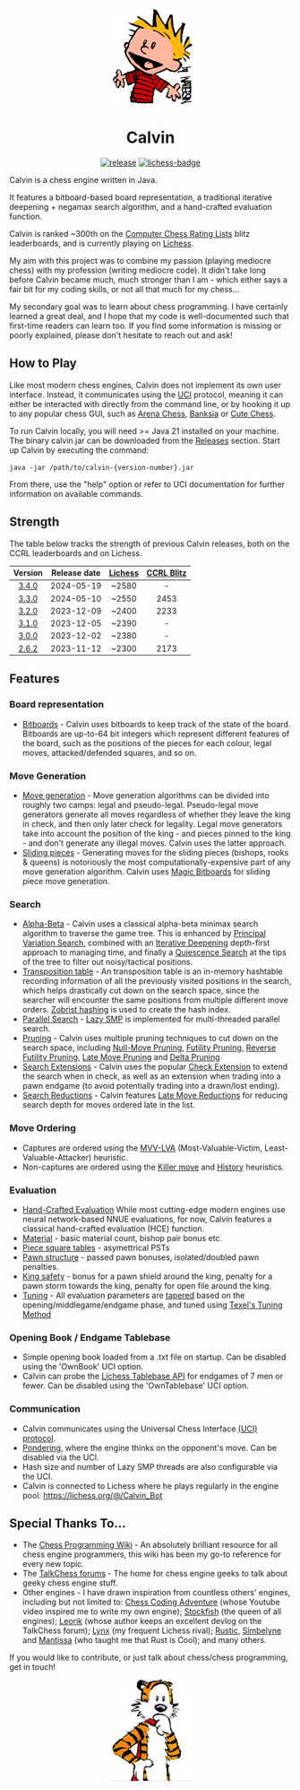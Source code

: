 <p align="center"><img src="src/main/resources/calvin.png" width="160"></p>

# <div align="center"> Calvin </div>

<div align="center">

[![release][release-badge]][release-link]
[![lichess-badge]][lichess-link]

</div>

Calvin is a chess engine written in Java. 

It features a bitboard-based board representation, a traditional iterative deepening + negamax search algorithm, and a hand-crafted evaluation function. 

Calvin is ranked ~300th on the [Computer Chess Rating Lists](https://www.computerchess.org.uk/ccrl/404/) blitz leaderboards, and is currently playing on [Lichess](https://lichess.org/@/Calvin_Bot).

My aim with this project was to combine my passion (playing mediocre chess) with my profession (writing mediocre code). It didn't take long before Calvin became much, much stronger than I am - which either says a fair bit for my coding skills, or not all that much for my chess...

My secondary goal was to learn about chess programming. I have certainly learned a great deal, and I hope that my code is well-documented such that first-time readers can learn too. If you find some information is missing or poorly explained, please don't hesitate to reach out and ask!

## How to Play

Like most modern chess engines, Calvin does not implement its own user interface. Instead, it communicates using the [UCI](https://en.wikipedia.org/wiki/Universal_Chess_Interface) protocol, meaning it can either be interacted with directly from the command line, or by hooking it up to any popular chess GUI, such as [Arena Chess](http://www.playwitharena.de/), [Banksia](https://banksiagui.com/) or [Cute Chess](https://cutechess.com/).

To run Calvin locally, you will need >= Java 21 installed on your machine. The binary calvin.jar can be downloaded from the [Releases](https://github.com/kelseyde/calvin-chess-engine/releases/tag/3.4.0) section. Start up Calvin by executing the command:

```
java -jar /path/to/calvin-{version-number}.jar
```
From there, use the "help" option or refer to UCI documentation for further information on available commands.

## Strength

The table below tracks the strength of previous Calvin releases, both on the CCRL leaderboards and on Lichess.

| 	Version	 | 	Release date | [Lichess](https://lichess.org/)	 | 	[CCRL Blitz](https://www.computerchess.org.uk/ccrl/404/)	 | 
| 	:-----:	 | 	:-----:	 | 	:-----:	 | :-----:	 | 
| [3.4.0](https://github.com/kelseyde/calvin-chess-engine/releases/tag/3.4.0) | 2024-05-19 | ~2580 | - |
| [3.3.0](https://github.com/kelseyde/calvin-chess-engine/releases/tag/3.3.0) | 2024-05-10 | ~2550 | 2453 |
| [3.2.0](https://github.com/kelseyde/calvin-chess-engine/releases/tag/3.2.0) | 2023-12-09 | ~2400 | 2233 |
| [3.1.0](https://github.com/kelseyde/calvin-chess-engine/releases/tag/3.1.0) | 2023-12-05 | ~2390 | - |
| [3.0.0](https://github.com/kelseyde/calvin-chess-engine/releases/tag/3.0.0) | 2023-12-02 | ~2380 | - |
| [2.6.2](https://github.com/kelseyde/calvin-chess-engine/releases/tag/2.6.2) | 2023-11-12 | ~2300 | 2173 |

## Features

### Board representation

- [Bitboards](https://www.chessprogramming.org/Bitboards) - Calvin uses bitboards to keep track of the state of the board. Bitboards are up-to-64 bit integers which represent different features of the board, such as the positions of the pieces for each colour, legal moves, attacked/defended squares, and so on. 

### Move Generation

- [Move generation](https://www.chessprogramming.org/Move_Generation) - Move generation algorithms can be divided into roughly two camps: legal and pseudo-legal. Pseudo-legal move generators generate all moves regardless of whether they leave the king in check, and then only later check for legality. Legal move generators take into account the position of the king - and pieces pinned to the king - and don't generate any illegal moves. Calvin uses the latter approach.
- [Sliding pieces](https://www.chessprogramming.org/Sliding_Pieces) - Generating moves for the sliding pieces (bishops, rooks & queens) is notoriously the most computationally-expensive part of any move generation algorithm. Calvin uses [Magic Bitboards](https://www.chessprogramming.org/Magic_Bitboards) for sliding piece move generation. 

### Search

- [Alpha-Beta](https://www.chessprogramming.org/Alpha-Beta) - Calvin uses a classical alpha-beta minimax search algorithm to traverse the game tree. This is enhanced by [Principal Variation Search](https://www.chessprogramming.org/Principal_Variation_Search), combined with an [Iterative Deepening](https://www.chessprogramming.org/Iterative_Deepening) depth-first approach to managing time, and finally a [Quiescence Search](https://www.chessprogramming.org/Quiescence_Search) at the tips of the tree to filter out noisy/tactical positions. 
- [Transposition table](https://www.chessprogramming.org/Transposition_Table) - An transposition table is an in-memory hashtable recording information of all the previously visited positions in the search, which helps drastically cut down on the search space, since the searcher will encounter the same positions from multiple different move orders. [Zobrist hashing](https://www.chessprogramming.org/Zobrist_Hashing) is used to create the hash index.
- [Parallel Search](https://www.chessprogramming.org/Parallel_Search) - [Lazy SMP](https://www.chessprogramming.org/Lazy_SMP) is implemented for multi-threaded parallel search.
- [Pruning](https://www.chessprogramming.org/Pruning) - Calvin uses multiple pruning techniques to cut down on the search space, including [Null-Move Pruning](https://www.chessprogramming.org/Null_Move_Pruning), [Futility Pruning](https://www.chessprogramming.org/Futility_Pruning), [Reverse Futility Pruning](https://www.chessprogramming.org/Reverse_Futility_Pruning), [Late Move Pruning](https://www.chessprogramming.org/Late_Move_Reductions) and [Delta Pruning](https://www.chessprogramming.org/Delta_Pruning)
- [Search Extensions](https://www.chessprogramming.org/Extensions) - Calvin uses the popular [Check Extension](https://www.chessprogramming.org/Check_Extensions) to extend the search when in check, as well as an extension when trading into a pawn endgame (to avoid potentially trading into a drawn/lost ending). 
- [Search Reductions](https://www.chessprogramming.org/Reductions) - Calvin features [Late Move Reductions](https://www.chessprogramming.org/Late_Move_Reductions) for reducing search depth for moves ordered late in the list. 


### Move Ordering
- Captures are ordered using the [MVV-LVA](https://www.chessprogramming.org/MVV-LVA) (Most-Valuable-Victim, Least-Valuable-Attacker) heuristic.
- Non-captures are ordered using the [Killer move](https://www.chessprogramming.org/Killer_Move) and [History](https://www.chessprogramming.org/History_Heuristic) heuristics.

### Evaluation

- [Hand-Crafted Evaluation](https://www.chessprogramming.org/Evaluation) While most cutting-edge modern engines use neural network-based NNUE evaluations, for now, Calvin features a classical hand-crafted evaluation (HCE) function. 
- [Material](https://www.chessprogramming.org/Material) - basic material count, bishop pair bonus etc.
- [Piece square tables](https://www.chessprogramming.org/Piece-Square_Tables) - asymettrical PSTs
- [Pawn structure](https://www.chessprogramming.org/Pawn_Structure) - passed pawn bonuses, isolated/doubled pawn penalties.
- [King safety](https://www.chessprogramming.org/King_Safety) - bonus for a pawn shield around the king, penalty for a pawn storm towards the king, penalty for open file around the king.
- [Tuning](https://www.chessprogramming.org/Automated_Tuning) - All evaluation parameters are [tapered](https://www.chessprogramming.org/Tapered_Eval) based on the opening/middlegame/endgame phase, and tuned using [Texel's Tuning Method](https://www.chessprogramming.org/Texel%27s_Tuning_Method)

### Opening Book / Endgame Tablebase
- Simple opening book loaded from a .txt file on startup. Can be disabled using the 'OwnBook' UCI option.
- Calvin can probe the [Lichess Tablebase API](https://github.com/lichess-org/lila-tablebase) for endgames of 7 men or fewer. Can be disabled using the 'OwnTablebase' UCI option.

### Communication
- Calvin communicates using the Universal Chess Interface [(UCI) protocol](https://www.chessprogramming.org/UCI).
- [Pondering](https://www.chessprogramming.org/Pondering), where the engine thinks on the opponent's move. Can be disabled via the UCI.
- Hash size and number of Lazy SMP threads are also configurable via the UCI.
- Calvin is connected to Lichess where he plays regularly in the engine pool: https://lichess.org/@/Calvin_Bot

## Special Thanks To...

- The [Chess Programming Wiki](https://www.chessprogramming.org) - An absolutely brilliant resource for all chess engine programmers, this wiki has been my go-to reference for every new topic. 
- The [TalkChess forums](https://talkchess.com/) - The home for chess engine geeks to talk about geeky chess engine stuff.
- Other engines - I have drawn inspiration from countless others' engines, including but not limited to: [Chess Coding Adventure](https://github.com/SebLague/Chess-Coding-Adventure) (whose Youtube video inspired me to write my own engine); [Stockfish](https://github.com/official-stockfish/Stockfish) (the queen of all engines); [Leorik](https://github.com/lithander/Leorik) (whose author keeps an excellent devlog on the TalkChess forum); [Lynx](https://github.com/lynx-chess/Lynx) (my frequent Lichess rival); [Rustic](https://github.com/mvanthoor/rustic), [Simbelyne](https://github.com/sroelants/simbelmyne) and [Mantissa](https://github.com/jtheardw/mantissa) (who taught me that Rust is Cool); and many others.

If you would like to contribute, or just talk about chess/chess programming, get in touch!

<p align="center"><img src="src/main/resources/hobbes.png" width="160"></p>

[release-badge]: https://img.shields.io/github/v/release/kelseyde/calvin-chess-engine?style=for-the-badge&color=red
[release-link]: https://github.com/kelseyde/calvin-chess-engine/releases/latest

[lichess-badge]: https://img.shields.io/badge/Play-v3.4.0-yellow?logo=lichess&style=for-the-badge
[lichess-link]: https://lichess.org/@/Calvin_Bot
